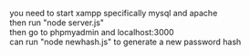 you need to start xampp specifically mysql and apache
<br>then run "node server.js"
<br>then go to phpmyadmin and localhost:3000
<br>can run "node newhash.js" to generate a new password hash
